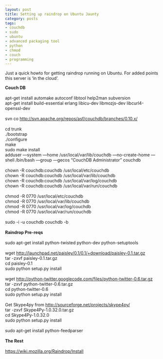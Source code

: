 ```yaml
---
layout: post
title: Setting up raindrop on Ubuntu Jaunty
category: posts
tags:
- couchdb
- sudo
- ubuntu
- advanced packaging tool
- python
- chmod
- couch
- programming
---
```

<p>Just a quick howto for getting raindrop running on Ubuntu. For added points this server is &#8216;in the cloud&#8217;.</p>
<p><b>Couch DB</b><br/><br/>apt-get install automake autoconf libtool help2man subversion<br/>apt-get install build-essential erlang libicu-dev libmozjs-dev libcurl4-openssl-dev<br/><br/>svn co <a href="http://svn.apache.org/repos/asf/couchdb/branches/0.10.x/">http://svn.apache.org/repos/asf/couchdb/branches/0.10.x/</a><br/><br/>cd trunk<br/>./bootstrap<br/>./configure<br/>make<br/>sudo make install<br/>adduser &#8212;system &#8212;home /usr/local/var/lib/couchdb &#8212;no-create-home &#8212;shell /bin/bash &#8212;group &#8212;gecos &#8220;CouchDB Administrator&#8221; couchdb <br/><br/>chown -R couchdb:couchdb /usr/local/etc/couchdb<br/>chown -R couchdb:couchdb /usr/local/var/lib/couchdb<br/>chown -R couchdb:couchdb /usr/local/var/log/couchdb<br/>chown -R couchdb:couchdb /usr/local/var/run/couchdb<br/><br/>chmod -R 0770 /usr/local/etc/couchdb<br/>chmod -R 0770 /usr/local/var/lib/couchdb<br/>chmod -R 0770 /usr/local/var/log/couchdb<br/>chmod -R 0770 /usr/local/var/run/couchdb<br/><br/>sudo -i -u couchdb couchdb -b<br/><br/><b>Raindrop Pre-reqs</b><br/><br/>sudo apt-get install python-twisted python-dev python-setuptools<br/><br/>wget <a href="http://launchpad.net/paisley/0.1/0.1/+download/paisley-0.1.tar.gz">http://launchpad.net/paisley/0.1/0.1/+download/paisley-0.1.tar.gz</a><br/>tar -zxvf paisley-0.1.tar.gz<br/>cd paisley-0.1<br/>sudo python setup.py install<br/><br/>wget <a href="http://python-twitter.googlecode.com/files/python-twitter-0.6.tar.gz">http://python-twitter.googlecode.com/files/python-twitter-0.6.tar.gz</a><br/>tar -zxvf python-twitter-0.6.tar.gz<br/>cd python-twitter-0.6<br/>sudo python setup.py install<br/><br/>Get Skype4py from <a href="http://sourceforge.net/projects/skype4py/">http://sourceforge.net/projects/skype4py/</a><br/> tar -zxvf Skype4Py-1.0.32.0.tar.gz<br/>cd Skype4Py-1.0.32.0<br/>sudo python setup.py install<br/><br/>sudo apt-get install python-feedparser<br/><br/><b>The Rest</b><br/><br/><a href="https://wiki.mozilla.org/Raindrop/Install">https://wiki.mozilla.org/Raindrop/Install</a><br/><br/></p>

